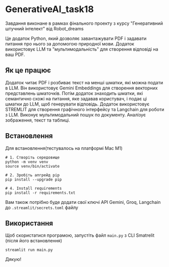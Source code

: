 # GenerativeAI_task18
Завдання виконане в рамках фінального проекту з курсу "Генеративний штучний інтелект" від Robot_dreams

Це додаток Python, який дозволяє завантажувати PDF і задавати питання про нього за допомогою природної мови. Додаток використовує LLM та "мультимодальність" для створення відповіді на ваш PDF.

## Як це працює

Додаток читає PDF і розбиває текст на менші шматки, які можна подати в LLM. Він використовує Gemini Embeddings для створення векторних представлень шматочків. Потім додаток знаходить шматки, які семантично схожі на питання, яке задавав користувач, і подає ці шматки до LLM, щоб генерувати відповідь. Додаток використовує STREMLIT для створення графічного інтерфейсу та Langchain для роботи з LLM. Виконує мультимодальний пошук по документу. Аналізує зображення, текст та таблиці.

## Встановлення

Для встановлення(тестувалось на платформі Mac M1)

```
# 1. Створіть середовище
python -m venv venv
source venv/bin/activate

# 2. Зробіть апгрейд pip
pip install --upgrade pip

# 4. Install requirements
pip install -r requirements.txt
```

Вам також потрібно буде додати свої ключі API Gemini, Groq, Langchain до `.streamlit/secrets.toml` файлу

## Використання

Щоб скористатися програмою, запустіть файл `main.py` з CLI Smatrelit (після його встановлення)

```
streamlit run main.py
```
Дякую!
